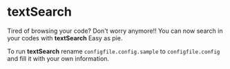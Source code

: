 #     textSearch

Tired of browsing your code? Don't worry anymore!!
You can now search in your codes with **textSearch** Easy as pie.

To run **textSearch** rename `configfile.config.sample` to `configfile.config` and fill it with your own information.